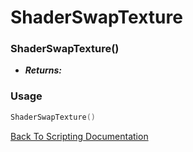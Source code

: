 # ShaderSwapTexture

### ShaderSwapTexture()
- ***Returns:*** 

### Usage

```Lua
ShaderSwapTexture()
```


[Back To Scripting Documentation](../README.md)
